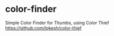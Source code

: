 # color-finder
Simple Color Finder for Thumbs, using Color Thief
https://github.com/lokesh/color-thief
